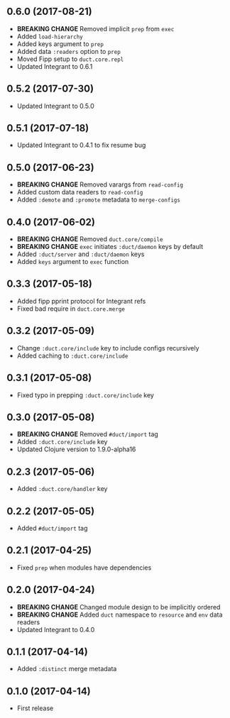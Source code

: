 ## 0.6.0 (2017-08-21)

* **BREAKING CHANGE** Removed implicit `prep` from `exec`
* Added `load-hierarchy`
* Added keys argument to `prep`
* Added data `:readers` option to `prep`
* Moved Fipp setup to `duct.core.repl`
* Updated Integrant to 0.6.1

## 0.5.2 (2017-07-30)

* Updated Integrant to 0.5.0

## 0.5.1 (2017-07-18)

* Updated Integrant to 0.4.1 to fix resume bug

## 0.5.0 (2017-06-23)

* **BREAKING CHANGE** Removed varargs from `read-config`
* Added custom data readers to `read-config`
* Added `:demote` and `:promote` metadata to `merge-configs`

## 0.4.0 (2017-06-02)

* **BREAKING CHANGE** Removed `duct.core/compile`
* **BREAKING CHANGE** `exec` initiates `:duct/daemon` keys by default
* Added `:duct/server` and `:duct/daemon` keys
* Added `keys` argument to `exec` function

## 0.3.3 (2017-05-18)

* Added fipp pprint protocol for Integrant refs
* Fixed bad require in `duct.core.merge`

## 0.3.2 (2017-05-09)

* Change `:duct.core/include` key to include configs recursively
* Added caching to `:duct.core/include`

## 0.3.1 (2017-05-08)

* Fixed typo in prepping `:duct.core/include` key

## 0.3.0 (2017-05-08)

* **BREAKING CHANGE** Removed `#duct/import` tag
* Added `:duct.core/include` key
* Updated Clojure version to 1.9.0-alpha16

## 0.2.3 (2017-05-06)

* Added `:duct.core/handler` key

## 0.2.2 (2017-05-05)

* Added `#duct/import` tag

## 0.2.1 (2017-04-25)

* Fixed `prep` when modules have dependencies

## 0.2.0 (2017-04-24)

* **BREAKING CHANGE** Changed module design to be implicitly ordered
* **BREAKING CHANGE** Added `duct` namespace to `resource` and `env` data readers
* Updated Integrant to 0.4.0

## 0.1.1 (2017-04-14)

* Added `:distinct` merge metadata

## 0.1.0 (2017-04-14)

* First release
